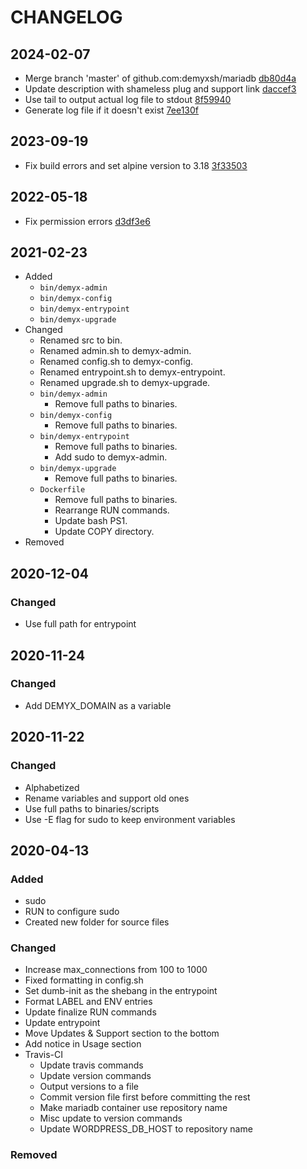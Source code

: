 # CHANGELOG

## 2024-02-07
- Merge branch 'master' of github.com:demyxsh/mariadb [db80d4a](https://github.com/demyxsh/mariadb/commit/db80d4abedb2e99be12c7d763027edcd2518173a)
- Update description with shameless plug and support link [daccef3](https://github.com/demyxsh/mariadb/commit/daccef3b4d6ccfa1c29cfef9a1d8b84be8d88f7f)
- Use tail to output actual log file to stdout [8f59940](https://github.com/demyxsh/mariadb/commit/8f599403ff8c67d843fbb2a49af9fac69f191224)
- Generate log file if it doesn't exist [7ee130f](https://github.com/demyxsh/mariadb/commit/7ee130fc2efb39dfb05db00e05840d06168b911c)

## 2023-09-19
- Fix build errors and set alpine version to 3.18 [3f33503](https://github.com/demyxsh/mariadb/commit/3f3350371f94ceece086cfd3ca8db09d7599c90f)

## 2022-05-18
- Fix permission errors [d3df3e6](https://github.com/demyxsh/mariadb/commit/d3df3e6225c43f396c75d94695a3bf65c53a77c3)

## 2021-02-23
- Added
    - `bin/demyx-admin`
    - `bin/demyx-config`
    - `bin/demyx-entrypoint`
    - `bin/demyx-upgrade`
- Changed
    - Renamed src to bin.
    - Renamed admin.sh to demyx-admin.
    - Renamed config.sh to demyx-config.
    - Renamed entrypoint.sh to demyx-entrypoint.
    - Renamed upgrade.sh to demyx-upgrade.
    - `bin/demyx-admin`
        - Remove full paths to binaries.
    - `bin/demyx-config`
        - Remove full paths to binaries.
    - `bin/demyx-entrypoint`
        - Remove full paths to binaries.
        - Add sudo to demyx-admin.
    - `bin/demyx-upgrade`
        - Remove full paths to binaries.
    - `Dockerfile`
        - Remove full paths to binaries.
        - Rearrange RUN commands.
        - Update bash PS1.
        - Update COPY directory.
- Removed

## 2020-12-04
### Changed
- Use full path for entrypoint

## 2020-11-24
### Changed
- Add DEMYX_DOMAIN as a variable

## 2020-11-22
### Changed
- Alphabetized
- Rename variables and support old ones
- Use full paths to binaries/scripts
- Use -E flag for sudo to keep environment variables

## 2020-04-13
### Added
- sudo
- RUN to configure sudo
- Created new folder for source files
### Changed
- Increase max_connections from 100 to 1000
- Fixed formatting in config.sh
- Set dumb-init as the shebang in the entrypoint
- Format LABEL and ENV entries
- Update finalize RUN commands
- Update entrypoint
- Move Updates & Support section to the bottom
- Add notice in Usage section
- Travis-CI
    - Update travis commands
    - Update version commands
    - Output versions to a file
    - Commit version file first before committing the rest
    - Make mariadb container use repository name
    - Misc update to version commands
    - Update WORDPRESS_DB_HOST to repository name
### Removed
